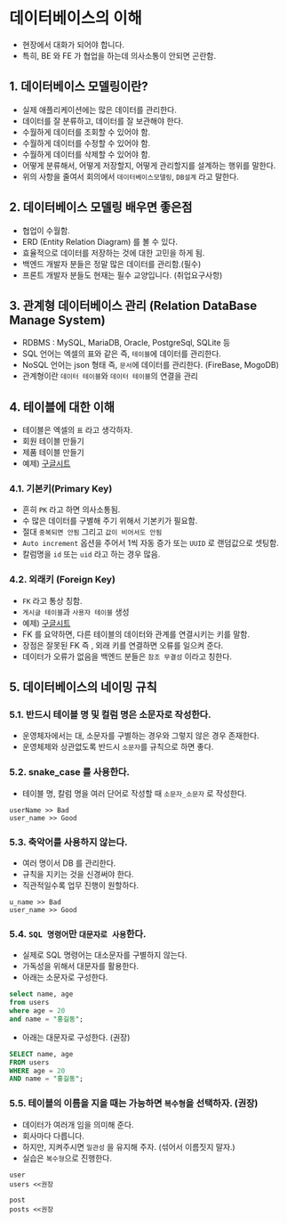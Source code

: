 # 데이터베이스의 이해

- 현장에서 대화가 되어야 합니다.
- 특히, BE 와 FE 가 협업을 하는데 의사소통이 안되면 곤란함.

## 1. 데이터베이스 모델링이란?

- 실제 애플리케이션에는 많은 데이터를 관리한다.
- 데이터를 잘 분류하고, 데이터를 잘 보관해야 한다.
- 수월하게 데이터를 조회할 수 있어야 함.
- 수월하게 데이터를 수정할 수 있어야 함.
- 수월하게 데이터를 삭제할 수 있어야 함.
- 어떻게 분류해서, 어떻게 저장할지, 어떻게 관리할지를 설계하는 행위를 말한다.
- 위의 사항을 줄여서 회의에서 `데이터베이스모델링`, `DB설계` 라고 말한다.

## 2. 데이터베이스 모델링 배우면 좋은점

- 협업이 수월함.
- ERD (Entity Relation Diagram) 를 볼 수 있다.
- 효율적으로 데이터를 저장하는 것에 대한 고민을 하게 됨.
- 백엔드 개발자 분들은 정말 많은 데이터를 관리함.(필수)
- 프론트 개발자 분들도 현재는 필수 교양입니다. (취업요구사항)

## 3. 관계형 데이터베이스 관리 (Relation DataBase Manage System)

- RDBMS : MySQL, MariaDB, Oracle, PostgreSql, SQLite 등
- SQL 언어는 엑셀의 표와 같은 즉, `테이블`에 데이터를 관리한다.
- NoSQL 언어는 json 형태 즉, `문서`에 데이터를 관리한다. (FireBase, MogoDB)
- 관계형이란 `데이터 테이블`와 `데이터 테이블`의 연결을 관리

## 4. 테이블에 대한 이해

- 테이블은 엑셀의 `표` 라고 생각하자.
- 회원 테이블 만들기
- 제품 테이블 만들기
- 예제) [구글시트](https://docs.google.com/spreadsheets/d/1pbSwp2jPoz4pWuPFI1MA501nJTwuPpOM13oD3l-cRSo/edit?usp=sharing)

### 4.1. 기본키(Primary Key)

- 흔히 `PK` 라고 하면 의사소통됨.
- 수 많은 데이터를 구별해 주기 위해서 기본키가 필요함.
- 절대 `중복되면 안됨` 그리고 `값이 비어서도 안됨`
- `Auto increment` 옵션을 주어서 1씩 자동 증가 또는 `UUID` 로 랜덤값으로 셋팅함.
- 칼럼명을 `id` 또는 `uid` 라고 하는 경우 많음.

### 4.2. 외래키 (Foreign Key)

- `FK` 라고 통상 칭함.
- `게시글 테이블`과 `사용자 테이블` 생성
- 예제) [구글시트](https://docs.google.com/spreadsheets/d/1pbSwp2jPoz4pWuPFI1MA501nJTwuPpOM13oD3l-cRSo/edit?usp=sharing)
- FK 를 요약하면, 다른 테이블의 데이터와 관계를 연결시키는 키를 말함.
- 장점은 잘못된 FK 즉 , 외래 키를 연결하면 오류를 일으켜 준다.
- 데이터가 오류가 없음을 백엔드 분들은 `참조 무결성` 이라고 칭한다.

## 5. 데이터베이스의 네이밍 규칙

### 5.1. 반드시 테이블 명 및 컬럼 명은 소문자로 작성한다.

- 운영체자에서는 대, 소문자를 구별하는 경우와 그렇지 않은 경우 존재한다.
- 운영체제와 상관없도록 반드시 `소문자`를 규칙으로 하면 좋다.

### 5.2. snake_case 를 사용한다.

- 테이블 명, 칼럼 명을 여러 단어로 작성할 때 `소문자_소문자` 로 작성한다.

```
userName >> Bad
user_name >> Good
```

### 5.3. 축악어를 사용하지 않는다.

- 여러 명이서 DB 를 관리한다.
- 규칙을 지키는 것을 신경써야 한다.
- 직관적일수록 업무 진행이 원할하다.

```
u_name >> Bad
user_name >> Good
```

### 5.4. `SQL 명령어`만 `대문자로 사용`한다.

- 실제로 SQL 명령어는 대소문자를 구별하지 않는다.
- 가독성을 위해서 대문자를 활용한다.
- 아래는 소문자로 구성한다.

```sql
select name, age
from users
where age = 20
and name = "홍길동";
```

- 아래는 대문자로 구성한다. (권장)

```sql
SELECT name, age
FROM users
WHERE age = 20
AND name = "홍길동";
```

### 5.5. 테이블의 이름을 지을 때는 가능하면 `복수형`을 선택하자. (권장)

- 데이터가 여러개 임을 의미해 준다.
- 회사마다 다릅니다.
- 하지만, 지켜주시면 `일관성` 을 유지해 주자. (섞어서 이름짓지 말자.)
- 실습은 `복수형`으로 진행한다.

```
user
users <<권장

post
posts <<권장
```
